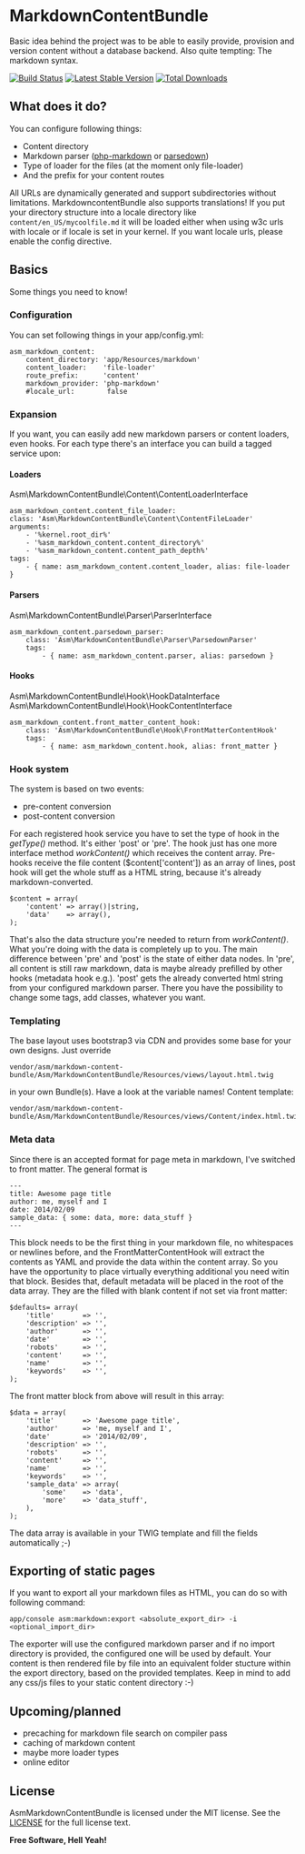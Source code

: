 MarkdownContentBundle
========
Basic idea behind the project was to be able to easily provide, provision and version content without a database backend. Also quite tempting: The markdown syntax.

[![Build Status](https://travis-ci.org/maschmann/MarkdownContentBundle.png?branch=master)](https://travis-ci.org/maschmann/MarkdownContentBundle) [![Latest Stable Version](https://poser.pugx.org/asm/markdown-content-bundle/v/stable.png)](https://packagist.org/packages/asm/markdown-content-bundle) [![Total Downloads](https://poser.pugx.org/asm/markdown-content-bundle/downloads.png)](https://packagist.org/packages/asm/markdown-content-bundle)

## What does it do?
You can configure following things:
 * Content directory
 * Markdown parser ([php-markdown](http://michelf.ca/projects/php-markdown/ "php-markdown") or [parsedown](http://parsedown.org "parsedown"))
 * Type of loader for the files (at the moment only file-loader)
 * And the prefix for your content routes

All URLs are dynamically generated and support subdirectories without limitations.
MarkdowncontentBundle also supports translations! If you put your directory structure into a locale directory like ```content/en_US/mycoolfile.md``` it will be loaded either when using w3c urls with locale or if locale is set in your kernel. If you want locale urls, please enable the config directive.

## Basics
Some things you need to know!

### Configuration
You can set following things in your app/config.yml:

    asm_markdown_content:
        content_directory: 'app/Resources/markdown'
        content_loader:    'file-loader'
        route_prefix:      'content'
        markdown_provider: 'php-markdown'
        #locale_url:        false

### Expansion
If you want, you can easily add new markdown parsers or content loaders, even hooks.
For each type there's an interface you can build a tagged service upon:

#### Loaders
Asm\MarkdownContentBundle\Content\ContentLoaderInterface

    asm_markdown_content.content_file_loader:
    class: 'Asm\MarkdownContentBundle\Content\ContentFileLoader'
    arguments:
        - '%kernel.root_dir%'
        - '%asm_markdown_content.content_directory%'
        - '%asm_markdown_content.content_path_depth%'
    tags:
        - { name: asm_markdown_content.content_loader, alias: file-loader }

#### Parsers
Asm\MarkdownContentBundle\Parser\ParserInterface

    asm_markdown_content.parsedown_parser:
        class: 'Asm\MarkdownContentBundle\Parser\ParsedownParser'
        tags:
            - { name: asm_markdown_content.parser, alias: parsedown }

#### Hooks
Asm\MarkdownContentBundle\Hook\HookDataInterface
Asm\MarkdownContentBundle\Hook\HookContentInterface

    asm_markdown_content.front_matter_content_hook:
        class: 'Asm\MarkdownContentBundle\Hook\FrontMatterContentHook'
        tags:
            - { name: asm_markdown_content.hook, alias: front_matter }

### Hook system
The system is based on two events:
 * pre-content conversion
 * post-content conversion

For each registered hook service you have to set the type of hook in the _getType()_ method. It's either 'post' or 'pre'. The hook just has one more interface method _workContent()_ which receives the content array.
Pre-hooks receive the file content ($content['content']) as an array of lines, post hook will get the whole stuff as a HTML string, because it's already markdown-converted.

    $content = array(
        'content' => array()|string,
        'data'    => array(),
    );

That's also the data structure you're needed to return from _workContent()_. What you're doing with the data is completely up to you. The main difference between 'pre' and 'post' is the state of either data nodes. In 'pre', all content is still raw markdown, data is maybe already prefilled by other hooks (metadata hook e.g.). 'post' gets the already converted html string from your configured markdown parser. There you have the possibility to change some tags, add classes, whatever you want.

### Templating
The base layout uses bootstrap3 via CDN and provides some base for your own designs. Just override

    vendor/asm/markdown-content-bundle/Asm/MarkdownContentBundle/Resources/views/layout.html.twig
in your own Bundle(s). Have a look at the variable names!
Content template:

    vendor/asm/markdown-content-bundle/Asm/MarkdownContentBundle/Resources/views/Content/index.html.twig

### Meta data
Since there is an accepted format for page meta in markdown, I've switched to front matter.
The general format is

    ---
    title: Awesome page title
    author: me, myself and I
    date: 2014/02/09
    sample_data: { some: data, more: data_stuff }
    ---

This block needs to be the first thing in your markdown file, no whitespaces or newlines before, and the FrontMatterContentHook will extract the contents as YAML and provide the data within the content array.
So you have the opportunity to place virtually everything additional you need witin that block.
Besides that, default metadata will be placed in the root of the data array.
They are the filled with blank content if not set via front matter:

    $defaults= array(
        'title'       => '',
        'description' => '',
        'author'      => '',
        'date'        => '',
        'robots'      => '',
        'content'     => '',
        'name'        => '',
        'keywords'    => '',
    );

The front matter block from above will result in this array:

    $data = array(
        'title'       => 'Awesome page title',
        'author'      => 'me, myself and I',
        'date'        => '2014/02/09',
        'description' => '',
        'robots'      => '',
        'content'     => '',
        'name'        => '',
        'keywords'    => '',
        'sample_data' => array(
            'some'    => 'data',
            'more'    => 'data_stuff',
        ),
    );

The data array is available in your TWIG template and fill the fields automatically ;-)

## Exporting of static pages
If you want to export all your markdown files as HTML, you can do so with following command:

    app/console asm:markdown:export <absolute_export_dir> -i <optional_import_dir>

The exporter will use the configured markdown parser and if no import directory is provided, the configured one will be used by default.
Your content is then rendered file by file into an equivalent folder stucture within the export directory, based on the provided templates.
Keep in mind to add any css/js files to your static content directory :-)

## Upcoming/planned
 * precaching for markdown file search on compiler pass
 * caching of markdown content
 * maybe more loader types
 * online editor

License
----

AsmMarkdownContentBundle is licensed under the MIT license. See the [LICENSE](Resources/meta/LICENSE) for the full license text.


**Free Software, Hell Yeah!**
